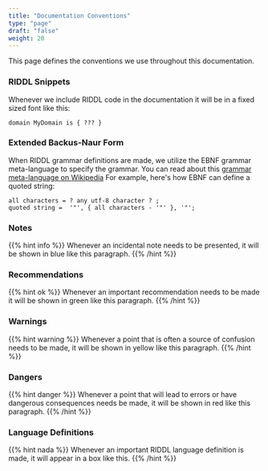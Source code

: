 ```yaml
---
title: "Documentation Conventions"
type: "page"
draft: "false"
weight: 20
---
```


This page defines the conventions we use throughout this documentation. 

### RIDDL Snippets
Whenever we include RIDDL code in the documentation it will be in a fixed
sized font like this:
```riddl
domain MyDomain is { ??? }
``` 

### Extended Backus-Naur Form
When RIDDL grammar definitions are made, we utilize the EBNF grammar
meta-language to specify the grammar.  You can read about this 
[grammar meta-language on Wikipedia](https://en.wikipedia.org/wiki/Extended_Backus%E2%80%93Naur_form)
For example, here's how EBNF can define a quoted string:
```ebnf
all characters = ? any utf-8 character ? ;
quoted string =  '"', { all characters - '"' }, '"';
```
### Notes
{{% hint info %}}
Whenever an incidental note needs to be presented, it will be shown in blue
like this paragraph.
{{% /hint %}}

### Recommendations 
{{% hint ok %}}
Whenever an important recommendation needs to be made it will be shown in green 
like this paragraph.
{{% /hint %}}

### Warnings
{{% hint warning %}}
Whenever a point that is often a source of confusion needs to be made, it will 
be shown in yellow like this paragraph.
{{% /hint %}}

### Dangers
{{% hint danger %}}
Whenever a point that will lead to errors or have dangerous consequences 
needs be made, it will be shown in red like this paragraph.
{{% /hint %}}

### Language Definitions
{{% hint nada %}}
Whenever an important RIDDL language definition is made, it will appear in a 
box like this.
{{% /hint %}}
